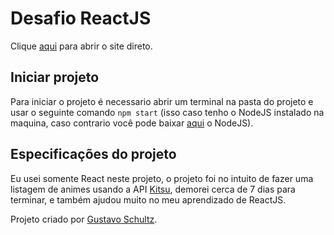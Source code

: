 # Desafio ReactJS

Clique [aqui](https://gultzz.github.io/desafio_react/build/) para abrir o site direto.

## Iniciar projeto

Para iniciar o projeto é necessario abrir um terminal na pasta do projeto e usar o seguinte comando `npm start` (isso caso tenho o NodeJS instalado na maquina, caso contrario você pode baixar [aqui](https://nodejs.org/pt-br/) o NodeJS).

## Especificações do projeto

Eu usei somente React neste projeto, o projeto foi no intuito de fazer uma listagem de animes usando a API [Kitsu](https://kitsu.docs.apiary.io/), demorei cerca de 7 dias para terminar, e também ajudou muito no meu aprendizado de ReactJS.

Projeto criado por [Gustavo Schultz](https://gultzz.github.io).

